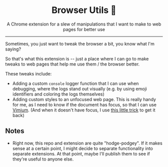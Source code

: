 <div align="center">
  <h1>Browser Utils 🐧</h1>
  <p>A Chrome extension for a slew of manipulations that I want to make to web pages for better use
</div>

<hr />

Sometimes, you just want to tweak the browser a bit, you know what I'm saying?

So that's what this extension is -- just a place where I can go to make tweaks to web pages that help me use them / the browser better.

These tweaks include:

- Adding a custom `console` logger function that I can use when debugging, where the logs stand out visually (e.g. by using emoji identifiers and coloring the logs themselves)
- Adding custom styles to an unfocused web page. This is really handy for me, as I need to know if the document has focus, so that I can use [Vimium](https://github.com/philc/vimium#readme). (And when it doesn't have focus, I use [this little trick](https://abramczyk.dev/web-page-focus/) to get it back)

## Notes

- Right now, this repo and extension are quite "hodge-podgey". If it makes sense at a certain point, I might decide to separate functionality into separate extensions. At that point, maybe I'll publish them to see if they're useful to anyone else.